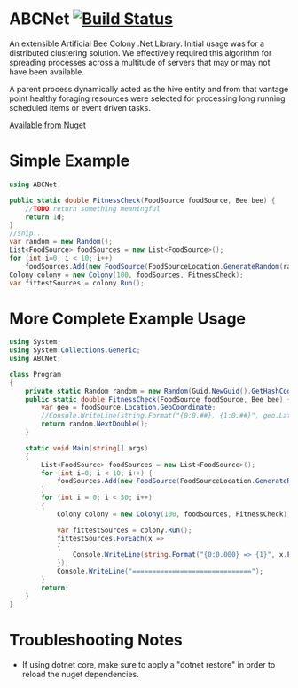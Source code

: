 # ABCNet  [![Build Status](https://travis-ci.org/danielsonchris/ABCNet.svg?branch=master)](https://travis-ci.org/danielsonchris/ABCNet)
An extensible Artificial Bee Colony .Net Library.  Initial usage was for a distributed clustering solution.  We effectively required this algorithm for spreading processes across a multitude of servers that may or may not have been available.

A parent process dynamically acted as the hive entity and from that vantage point healthy foraging resources were selected for processing long running scheduled items or event driven tasks.

[Available from Nuget](https://www.nuget.org/packages/ABCNet)

# Simple Example
```csharp
using ABCNet;

public static double FitnessCheck(FoodSource foodSource, Bee bee) {
    //TODO return something meaningful
    return 1d;
}
//snip...
var random = new Random();
List<FoodSource> foodSources = new List<FoodSource>();
for (int i=0; i < 10; i++)
    foodSources.Add(new FoodSource(FoodSourceLocation.GenerateRandom(random)));
Colony colony = new Colony(100, foodSources, FitnessCheck);
var fittestSources = colony.Run();
```

# More Complete Example Usage
```csharp
using System;
using System.Collections.Generic;
using ABCNet;

class Program
{
    private static Random random = new Random(Guid.NewGuid().GetHashCode());
    public static double FitnessCheck(FoodSource foodSource, Bee bee) {
        var geo = foodSource.Location.GeoCoordinate;
        //Console.WriteLine(string.Format("{0:0.##}, {1:0.##}", geo.Latitude, geo.Longitude));
        return random.NextDouble();
    }

    static void Main(string[] args)
    {
        List<FoodSource> foodSources = new List<FoodSource>();
        for (int i=0; i < 10; i++) {
            foodSources.Add(new FoodSource(FoodSourceLocation.GenerateRandom(random)));
        }
        for (int i = 0; i < 50; i++)
        {
            Colony colony = new Colony(100, foodSources, FitnessCheck);

            var fittestSources = colony.Run();
            fittestSources.ForEach(x =>
            {
                Console.WriteLine(string.Format("{0:0.000} => {1}", x.FitnessValue, x.ToString()));
            });
            Console.WriteLine("==============================");
        }
        return;
    }
}
```

# Troubleshooting Notes
* If using dotnet core, make sure to apply a "dotnet restore" in order to reload the nuget dependencies.

